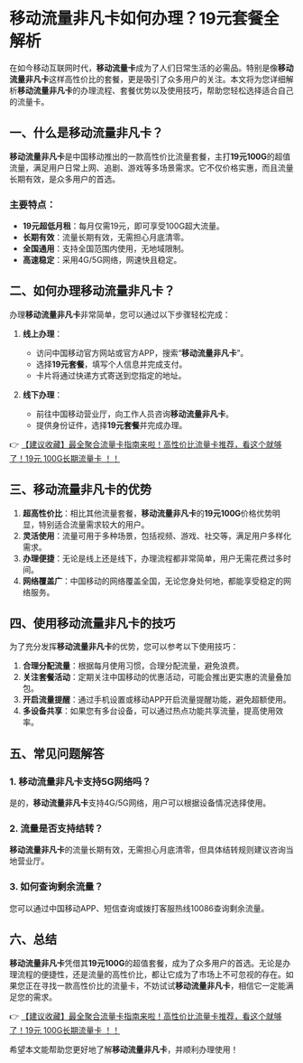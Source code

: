 # 移动流量非凡卡如何办理？19元套餐全解析

在如今移动互联网时代，**移动流量卡**成为了人们日常生活的必需品。特别是像**移动流量非凡卡**这样高性价比的套餐，更是吸引了众多用户的关注。本文将为您详细解析**移动流量非凡卡**的办理流程、套餐优势以及使用技巧，帮助您轻松选择适合自己的流量卡。

## 一、什么是移动流量非凡卡？

**移动流量非凡卡**是中国移动推出的一款高性价比流量套餐，主打**19元100G**的超值流量，满足用户日常上网、追剧、游戏等多场景需求。它不仅价格实惠，而且流量长期有效，是众多用户的首选。

### 主要特点：
- **19元超低月租**：每月仅需19元，即可享受100G超大流量。
- **长期有效**：流量长期有效，无需担心月底清零。
- **全国通用**：支持全国范围内使用，无地域限制。
- **高速稳定**：采用4G/5G网络，网速快且稳定。

## 二、如何办理移动流量非凡卡？

办理**移动流量非凡卡**非常简单，您可以通过以下步骤轻松完成：

1. **线上办理**：
   - 访问中国移动官方网站或官方APP，搜索“**移动流量非凡卡**”。
   - 选择**19元套餐**，填写个人信息并完成支付。
   - 卡片将通过快递方式寄送到您指定的地址。

2. **线下办理**：
   - 前往中国移动营业厅，向工作人员咨询**移动流量非凡卡**。
   - 提供身份证件，选择**19元套餐**并完成办理。

👉 [【建议收藏】最全聚合流量卡指南来啦！高性价比流量卡推荐，看这个就够了！19元 100G长期流量卡 ！！](https://bit.ly/Liuliangka)

## 三、移动流量非凡卡的优势

1. **超高性价比**：相比其他流量套餐，**移动流量非凡卡**的**19元100G**价格优势明显，特别适合流量需求较大的用户。
2. **灵活使用**：流量可用于多种场景，包括视频、游戏、社交等，满足用户多样化需求。
3. **办理便捷**：无论是线上还是线下，办理流程都非常简单，用户无需花费过多时间。
4. **网络覆盖广**：中国移动的网络覆盖全国，无论您身处何地，都能享受稳定的网络服务。

## 四、使用移动流量非凡卡的技巧

为了充分发挥**移动流量非凡卡**的优势，您可以参考以下使用技巧：

1. **合理分配流量**：根据每月使用习惯，合理分配流量，避免浪费。
2. **关注套餐活动**：定期关注中国移动的优惠活动，可能会推出更实惠的流量叠加包。
3. **开启流量提醒**：通过手机设置或移动APP开启流量提醒功能，避免超额使用。
4. **多设备共享**：如果您有多台设备，可以通过热点功能共享流量，提高使用效率。

## 五、常见问题解答

### 1. 移动流量非凡卡支持5G网络吗？
是的，**移动流量非凡卡**支持4G/5G网络，用户可以根据设备情况选择使用。

### 2. 流量是否支持结转？
**移动流量非凡卡**的流量长期有效，无需担心月底清零，但具体结转规则建议咨询当地营业厅。

### 3. 如何查询剩余流量？
您可以通过中国移动APP、短信查询或拨打客服热线10086查询剩余流量。

## 六、总结

**移动流量非凡卡**凭借其**19元100G**的超值套餐，成为了众多用户的首选。无论是办理流程的便捷性，还是流量的高性价比，都让它成为了市场上不可忽视的存在。如果您正在寻找一款高性价比的流量卡，不妨试试**移动流量非凡卡**，相信它一定能满足您的需求。

👉 [【建议收藏】最全聚合流量卡指南来啦！高性价比流量卡推荐，看这个就够了！19元 100G长期流量卡 ！！](https://bit.ly/Liuliangka)

希望本文能帮助您更好地了解**移动流量非凡卡**，并顺利办理使用！